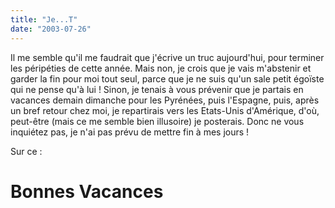 ```yaml
---
title: "Je...T"
date: "2003-07-26"
---
```


Il me semble qu'il me faudrait que j'écrive un truc aujourd'hui, pour terminer les péripéties de cette année. Mais non, je crois que je vais m'abstenir et garder la fin pour moi tout seul, parce que je ne suis qu'un sale petit égoïste qui ne pense qu'à lui ! Sinon, je tenais à vous prévenir que je partais en vacances demain dimanche pour les Pyrénées, puis l'Espagne, puis, après un bref retour chez moi, je repartirais vers les Etats-Unis d'Amérique, d'où, peut-être (mais ce me semble bien illusoire) je posterais. Donc ne vous inquiétez pas, je n'ai pas prévu de mettre fin à mes jours !

Sur ce :

# Bonnes Vacances
